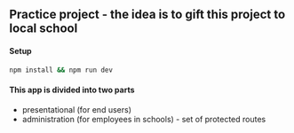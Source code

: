 ## Practice project - the idea is to gift this project to local school
#### Setup

```bash
npm install && npm run dev
```

#### This app is divided into two parts
- presentational (for end users) 
- administration (for employees in schools) - set of protected routes


